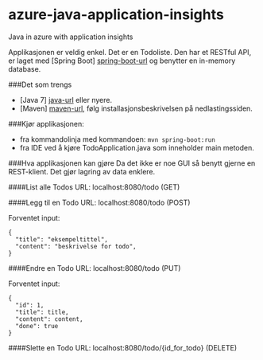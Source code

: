 # azure-java-application-insights
Java in azure with application insights

Applikasjonen er veldig enkel. Det er en Todoliste. Den har et RESTful API, er laget med [Spring Boot] [spring-boot-url] og benytter en in-memory database.

###Det som trengs
- [Java 7] [java-url] eller nyere.
- [Maven] [maven-url], følg installasjonsbeskrivelsen på nedlastingssiden.

###Kjør applikasjonen:
- fra kommandolinja med kommandoen: `mvn spring-boot:run`
- fra IDE ved å kjøre TodoApplication.java som inneholder main metoden.

###Hva applikasjonen kan gjøre
Da det ikke er noe GUI så benytt gjerne en REST-klient. Det gjør lagring av data enklere.

####List alle Todos
URL: localhost:8080/todo (GET)

####Legg til en Todo
URL: localhost:8080/todo (POST)

Forventet input:

    {
      "title": "eksempeltittel",
      "content": "beskrivelse for todo",
    }
    
####Endre en Todo
URL: localhost:8080/todo (PUT)

Forventet input:

    {
      "id": 1,
      "title": title,
      "content": content,
      "done": true
    }

####Slette en Todo
URL: localhost:8080/todo/{id_for_todo} (DELETE)


[java-url]: http://www.oracle.com/technetwork/java/javase/downloads/index.html
[maven-url]: http://maven.apache.org/
[spring-boot-url]: http://projects.spring.io/spring-boot/